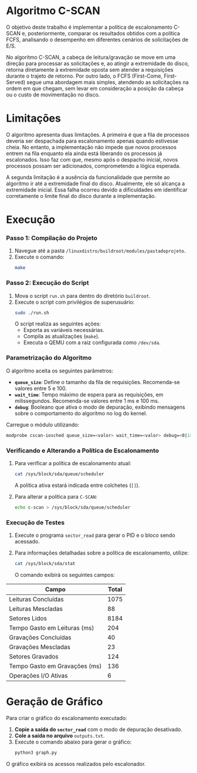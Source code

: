 # Algoritmo C-SCAN 
O objetivo deste trabalho é implementar a política de escalonamento C-SCAN e, posteriormente, comparar os resultados obtidos com a política FCFS, analisando o desempenho em diferentes cenários de solicitações de E/S. 

No algoritmo C-SCAN, a cabeça de leitura/gravação se move em uma direção para processar as solicitações e, ao atingir a extremidade do disco, retorna diretamente à extremidade oposta sem atender a requisições durante o trajeto de retorno. Por outro lado, o FCFS (First-Come, First-Served) segue uma abordagem mais simples, atendendo as solicitações na ordem em que chegam, sem levar em consideração a posição da cabeça ou o custo de movimentação no disco. 

# Limitações
O algoritmo apresenta duas limitações. A primeira é que a fila de processos deveria ser despachada para escalonamento apenas quando estivesse cheia. No entanto, a implementação não impede que novos processos entrem na fila enquanto ela ainda está liberando os processos já escalonados. Isso faz com que, mesmo após o despacho inicial, novos processos possam ser adicionados, comprometendo a lógica esperada.  

A segunda limitação é a ausência da funcionalidade que permite ao algoritmo ir até a extremidade final do disco. Atualmente, ele só alcança a extremidade inicial. Essa falha ocorreu devido a dificuldades em identificar corretamente o limite final do disco durante a implementação.


# Execução

### Passo 1: Compilação do Projeto  
1. Navegue até a pasta `/linuxdistro/buildroot/modules/pastadoprojeto`.  
2. Execute o comando:  
   ```bash
   make
   ```

### Passo 2: Execução do Script  
1. Mova o script `run.sh` para dentro do diretório `buildroot`.  
2. Execute o script com privilégios de superusuário:  
   ```bash
   sudo ./run.sh
   ```  
   O script realiza as seguintes ações:  
   - Exporta as variáveis necessárias.  
   - Compila as atualizações (`make`).  
   - Executa o QEMU com a raiz configurada como `/dev/sda`.  

### Parametrização do Algoritmo  
O algoritmo aceita os seguintes parâmetros:  
- **`queue_size`**: Define o tamanho da fila de requisições. Recomenda-se valores entre 5 e 100.  
- **`wait_time`**: Tempo máximo de espera para as requisições, em milissegundos. Recomenda-se valores entre 1 ms e 100 ms.  
- **`debug`**: Booleano que ativa o modo de depuração, exibindo mensagens sobre o comportamento do algoritmo no log do kernel.  

Carregue o módulo utilizando:  
```bash
modprobe cscan-iosched queue_size=<valor> wait_time=<valor> debug=<0|1>
```

### Verificando e Alterando a Política de Escalonamento  
1. Para verificar a política de escalonamento atual:  
   ```bash
   cat /sys/block/sda/queue/scheduler
   ```  
   A política ativa estará indicada entre colchetes (`[]`).  

2. Para alterar a política para `C-SCAN`:  
   ```bash
   echo c-scan > /sys/block/sda/queue/scheduler
   ```

### Execução de Testes  
1. Execute o programa `sector_read` para gerar o PID e o bloco sendo acessado.

2. Para informações detalhadas sobre a política de escalonamento, utilize:  
   ```bash
   cat /sys/block/sda/stat
   ```  
   O comando exibirá os seguintes campos:  

| Campo                          | Total |
|--------------------------------|-------|
| Leituras Concluídas            | 1075  |
| Leituras Mescladas             | 88    |
| Setores Lidos                  | 8184  |
| Tempo Gasto em Leituras (ms)   | 204   |
| Gravações Concluídas           | 40    |
| Gravações Mescladas            | 23    |
| Setores Gravados               | 124   |
| Tempo Gasto em Gravações (ms)  | 136   |
| Operações I/O Ativas           | 6     |

# Geração de Gráfico  

Para criar o gráfico do escalonamento executado:  

1. **Copie a saída do `sector_read`** com o modo de depuração desativado.  
2. **Cole a saída no arquivo** `outputs.txt`.  
3. Execute o comando abaixo para gerar o gráfico:  
   ```bash
   python3 graph.py
   ```  
O gráfico exibirá os acessos realizados pelo escalonador.  
